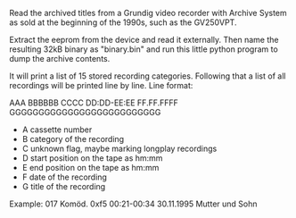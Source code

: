 Read the archived titles from a Grundig video recorder with Archive
System as sold at the beginning of the 1990s, such as the GV250VPT.

Extract the eeprom from the device and read it externally. Then name
the resulting 32kB binary as "binary.bin" and run this little python
program to dump the archive contents.

It will print a list of 15 stored recording categories. Following that
a list of all recordings will be printed line by line. Line format:

AAA BBBBBB CCCC DD:DD-EE:EE FF.FF.FFFF GGGGGGGGGGGGGGGGGGGGGGGGGG 

* A cassette number
* B category of the recording
* C unknown flag, maybe marking longplay recordings
* D start position on the tape as hm:mm
* E end position on the tape as hm:mm
* F date of the recording
* G title of the recording

Example: 
017 Komöd. 0xf5 00:21-00:34 30.11.1995 Mutter und Sohn
